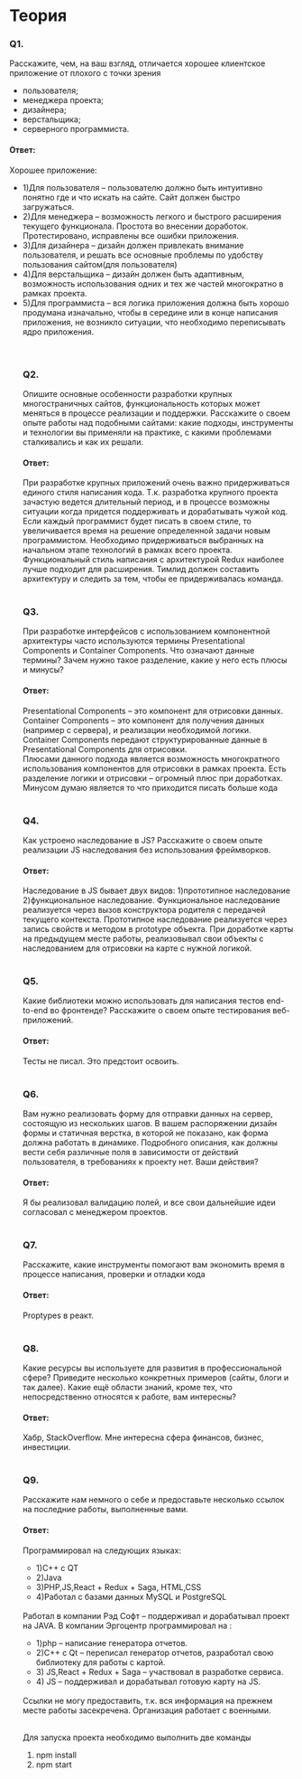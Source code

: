 <h1>Теория</h1>

<h3><b>Q1.</b></h3>
Расскажите, чем, на ваш взгляд, отличается хорошее клиентское приложение от плохого с точки зрения
<ul>
  <li>пользователя;   </li>
  <li>менеджера проекта;   </li>
  <li>дизайнера; </li>
  <li>верстальщика;</li>
  <li>серверного программиста.</li>
</ul>
<h4><b>Ответ:</b></h4>
Хорошее приложение:
<ul>
  <li>1)Для пользователя – пользователю должно быть интуитивно понятно где и что искать на сайте. Сайт должен быстро загружаться. </li>
  <li>2)Для менеджера – возможность легкого и быстрого расширения текущего функционала. Простота во внесении доработок. Протестировано, исправлены все ошибки приложения.</li>
  <li>3)Для дизайнера – дизайн должен привлекать внимание пользователя, и решать все основные проблемы по удобству пользования сайтом(для пользователя)</li>
  <li>4)Для верстальщика – дизайн должен быть адаптивным, возможность использования одних и тех же частей многократно в рамках проекта.</li>
  <li>5)Для программиста – вся логика приложения должна быть хорошо продумана изначально, чтобы в середине или в конце написания приложения, не возникло ситуации, что необходимо переписывать ядро приложения.</li>
</br></br>

<h3><b>Q2.</b></h3>
Опишите основные особенности разработки крупных многостраничных сайтов, функциональность которых может меняться в процессе реализации и поддержки. Расскажите о своем опыте работы над подобными сайтами: какие подходы, инструменты и технологии вы применяли на практике, с какими проблемами сталкивались и как их решали.
<h4><b>Ответ:</b></h4>
При разработке крупных приложений очень важно придерживаться единого стиля написания кода. Т.к. разработка крупного проекта зачастую ведется длительный период, и в процессе возможны ситуации когда придется поддерживать и дорабатывать чужой код. Если каждый программист будет писать в своем стиле, то увеличивается время на решение определенной задачи новым программистом.
Необходимо придерживаться выбранных на начальном этапе технологий в рамках всего проекта.</br>
Функциональный стиль написания с архитектурой Redux наиболее лучше подходит для расширения. Тимлид должен составить архитектуру и следить за тем, чтобы ее придерживалась команда.
</br></br>

<h3><b>Q3.</b> </h3>
При разработке интерфейсов с использованием компонентной архитектуры часто используются термины Presentational Сomponents и Сontainer Сomponents. Что означают данные термины? Зачем нужно такое разделение, какие у него есть плюсы и минусы?
<h4><b>Ответ:</b></h4>
Presentational Сomponents – это компонент для отрисовки данных. 
Сontainer Сomponents – это компонент для получения данных (например с сервера), и реализации необходимой логики. </br>
Сontainer Сomponents передают структурированные данные в Presentational Сomponents для отрисовки.</br>
Плюсами данного подхода является возможность многократного использования компонентов для отрисовки в рамках проекта. Есть разделение логики и отрисовки – огромный плюс при доработках. </br>
Минусом думаю является то что приходится писать больше кода
</br></br>

<h3><b>Q4. </b></h3>
Как устроено наследование в JS? Расскажите о своем опыте реализации JS наследования без использования фреймворков.
<h4><b>Ответ:</b></h4>
Наследование в JS бывает двух видов:
1)прототипное наследование
2)функциональное наследование.
Функциональное наследование реализуется через вызов конструктора родителя с передачей текущего контекста.
Прототипное наследование реализуется через запись свойств и методом в prototype объекта. 
При доработке карты на предыдущем месте работы, реализовывал свои объекты с наследованием для отрисовки на карте с нужной логикой.
</br></br>

<h3><b>Q5.</b></h3>
Какие библиотеки можно использовать для написания тестов end-to-end во фронтенде? Расскажите о своем опыте тестирования веб-приложений. 
<h4><b>Ответ:</b></h4>
Тесты не писал. Это предстоит освоить.
</br></br>

<h3><b>Q6.</b></h3>
Вам нужно реализовать форму для отправки данных на сервер, состоящую из нескольких шагов. В вашем распоряжении дизайн формы и статичная верстка, в которой не показано, как форма должна работать в динамике. Подробного описания, как должны вести себя различные поля в зависимости от действий пользователя, в требованиях к проекту нет. Ваши действия?
<h4><b>Ответ:</b></h4>
Я бы реализовал валидацию полей, и все свои дальнейшие идеи согласовал с менеджером проектов.
</br></br>

<h3><b>Q7.</b></h3>
Расскажите, какие инструменты помогают вам экономить время в процессе написания, проверки и отладки кода
<h4><b>Ответ:</b></h4>
Proptypes в реакт.
</br></br>

<h3><b>Q8.</b></h3>
Какие ресурсы вы используете для развития в профессиональной сфере? Приведите несколько конкретных примеров (сайты, блоги и так далее). Какие ещё области знаний, кроме тех, что непосредственно относятся к работе, вам интересны?
<h4><b>Ответ:</b></h4>
Хабр, StackOverflow.
Мне интересна сфера финансов, бизнес, инвестиции.
</br></br>

<h3><b>Q9.</b></h3>
Расскажите нам немного о себе и предоставьте несколько ссылок на последние работы, выполненные вами.
<h4><b>Ответ:</b></h4>
Программировал на следующих языках:
<ul>  
<li>1)С++ с QT </li>
<li>2)Java </li>
<li>3)PHP,JS,React + Redux + Saga, HTML,CSS</li>
<li>4)Работал с базами данных  MySQL и PostgreSQL</li>
</ul>
<br>
Работал в компании Рэд Софт – поддерживал и дорабатывал проект на JAVA.
В компании Эргоцентр программировал на :
<ul>  
<li>1)php – написание генератора отчетов.</li>
<li>2)C++ c Qt – переписал генератор отчетов, разработал свою библиотеку для работы с картой.</li>
<li>3) JS,React + Redux + Saga – участвовал в разработке сервиса.</li>
<li>4) JS – поддерживал и дорабатывал готовую карту на JS.</li>
</ul><br>
Ссылки не могу предоставить, т.к. вся информация на прежнем месте работы засекречена. Организация работает с военными.
<br><br>


Для запуска проекта необходимо выполнить две команды 
1) npm install
2) npm start


